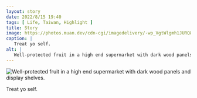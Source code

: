 ```yaml
---
layout: story
date: 2022/8/15 19:40
tags: [ Life, Taiwan, Highlight ]
title: Story
image: https://photos.muan.dev/cdn-cgi/imagedelivery/-wp_VgtWlgmh1JURQ8t1mg/738190fe-41c1-473f-6e17-0141a9952b00/public
caption: |
   Treat yo self.
alt: |
   Well-protected fruit in a high end supermarket with dark wood panels and display shelves.
---
```


![Well-protected fruit in a high end supermarket with dark wood panels and display shelves.](https://photos.muan.dev/cdn-cgi/imagedelivery/-wp_VgtWlgmh1JURQ8t1mg/738190fe-41c1-473f-6e17-0141a9952b00/public)

Treat yo self.
